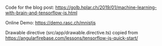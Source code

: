 Code for the blog post: https://golb.hplar.ch/2019/01/machine-learning-with-brain-and-tensorflow-js.html

Online Demo: https://demo.rasc.ch/mnistjs

Drawable directive (src/app/drawable.directive.ts) copied from 
https://angularfirebase.com/lessons/tensorflow-js-quick-start/